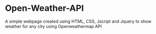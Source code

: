 # Open-Weather-API
A simple webpage created using HTML, CSS, Jscript and Jquery to show weather for any city using Openweathermap API
